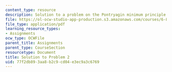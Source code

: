 ```yaml
---
content_type: resource
description: Solution to a problem on the Pontryagin minimum principle.
file: https://ol-ocw-studio-app-production.s3.amazonaws.com/courses/6-832-underactuated-robotics-spring-2009/77f2db893aa8b2c9cd04e3ec9a3c6769_MIT6_832s09_sol_pset02.pdf
file_type: application/pdf
learning_resource_types:
- Assignments
ocw_type: OCWFile
parent_title: Assignments
parent_type: CourseSection
resourcetype: Document
title: Solution to Problem 2
uid: 77f2db89-3aa8-b2c9-cd04-e3ec9a3c6769
---
```

